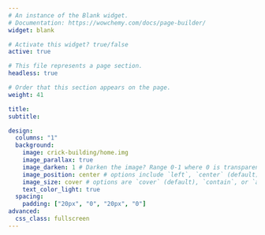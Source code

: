 ```yaml
---
# An instance of the Blank widget.
# Documentation: https://wowchemy.com/docs/page-builder/
widget: blank

# Activate this widget? true/false
active: true

# This file represents a page section.
headless: true

# Order that this section appears on the page.
weight: 41

title:
subtitle:

design:
  columns: "1"
  background:
    image: crick-building/home.img
    image_parallax: true
    image_darken: 1 # Darken the image? Range 0-1 where 0 is transparent and 1 is opaque.
    image_position: center # options include `left`, `center` (default), or `right`.
    image_size: cover # options are `cover` (default), `contain`, or `actual` size.
    text_color_light: true
  spacing:
    padding: ["20px", "0", "20px", "0"]
advanced:
  css_class: fullscreen
---
```

